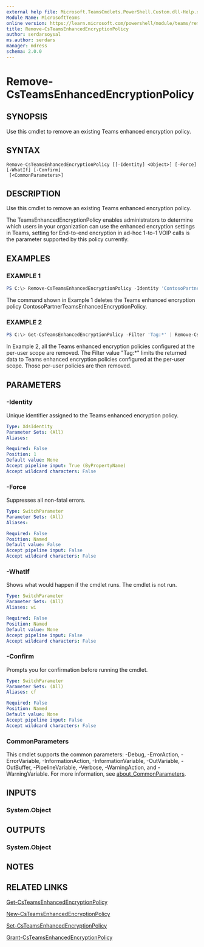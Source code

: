 ```yaml
---
external help file: Microsoft.TeamsCmdlets.PowerShell.Custom.dll-Help.xml
Module Name: MicrosoftTeams
online version: https://learn.microsoft.com/powershell/module/teams/remove-csteamsenhancedencryptionpolicy
title: Remove-CsTeamsEnhancedEncryptionPolicy
author: serdarsoysal
ms.author: serdars
manager: mdress
schema: 2.0.0
---
```


# Remove-CsTeamsEnhancedEncryptionPolicy

## SYNOPSIS
Use this cmdlet to remove an existing Teams enhanced encryption policy.

## SYNTAX

```
Remove-CsTeamsEnhancedEncryptionPolicy [[-Identity] <Object>] [-Force] [-WhatIf] [-Confirm]
 [<CommonParameters>]
```

## DESCRIPTION
Use this cmdlet to remove an existing Teams enhanced encryption policy.

The TeamsEnhancedEncryptionPolicy enables administrators to determine which users in your organization can use the enhanced encryption settings in Teams, setting for End-to-end encryption in ad-hoc 1-to-1 VOIP calls is the parameter supported by this policy currently.

## EXAMPLES

### EXAMPLE 1
```PowerShell
PS C:\> Remove-CsTeamsEnhancedEncryptionPolicy -Identity 'ContosoPartnerTeamsEnhancedEncryptionPolicy'
```

The command shown in Example 1 deletes the Teams enhanced encryption policy ContosoPartnerTeamsEnhancedEncryptionPolicy.

### EXAMPLE 2
```PowerShell
PS C:\> Get-CsTeamsEnhancedEncryptionPolicy -Filter 'Tag:*' | Remove-CsTeamsEnhancedEncryptionPolicy
```

In Example 2, all the Teams enhanced encryption policies configured at the per-user scope are removed. The Filter value "Tag:*" limits the returned data to Teams enhanced encryption policies configured at the per-user scope. Those per-user policies are then removed.

## PARAMETERS

### -Identity
Unique identifier assigned to the Teams enhanced encryption policy.

```yaml
Type: XdsIdentity
Parameter Sets: (All)
Aliases:

Required: False
Position: 1
Default value: None
Accept pipeline input: True (ByPropertyName)
Accept wildcard characters: False
```

### -Force
Suppresses all non-fatal errors.

```yaml
Type: SwitchParameter
Parameter Sets: (All)
Aliases:

Required: False
Position: Named
Default value: False
Accept pipeline input: False
Accept wildcard characters: False
```

### -WhatIf
Shows what would happen if the cmdlet runs.
The cmdlet is not run.

```yaml
Type: SwitchParameter
Parameter Sets: (All)
Aliases: wi

Required: False
Position: Named
Default value: None
Accept pipeline input: False
Accept wildcard characters: False
```

### -Confirm
Prompts you for confirmation before running the cmdlet.

```yaml
Type: SwitchParameter
Parameter Sets: (All)
Aliases: cf

Required: False
Position: Named
Default value: None
Accept pipeline input: False
Accept wildcard characters: False
```

### CommonParameters
This cmdlet supports the common parameters: -Debug, -ErrorAction, -ErrorVariable, -InformationAction, -InformationVariable, -OutVariable, -OutBuffer, -PipelineVariable, -Verbose, -WarningAction, and -WarningVariable. For more information, see [about_CommonParameters](https://go.microsoft.com/fwlink/?LinkID=113216).

## INPUTS

### System.Object
## OUTPUTS

### System.Object

## NOTES

## RELATED LINKS

[Get-CsTeamsEnhancedEncryptionPolicy](https://learn.microsoft.com/powershell/module/teams/get-csteamsenhancedencryptionpolicy)

[New-CsTeamsEnhancedEncryptionPolicy](https://learn.microsoft.com/powershell/module/teams/new-csteamsenhancedencryptionpolicy)

[Set-CsTeamsEnhancedEncryptionPolicy](https://learn.microsoft.com/powershell/module/teams/set-csteamsenhancedencryptionpolicy)

[Grant-CsTeamsEnhancedEncryptionPolicy](https://learn.microsoft.com/powershell/module/teams/grant-csteamsenhancedencryptionpolicy)
